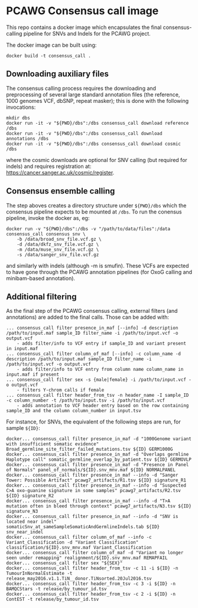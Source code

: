 # PCAWG Consensus call image

This repo contains a docker image which encapsulates the final consensus-calling pipeline 
for SNVs and Indels for the PCAWG project.

The docker image can be built using:
```
docker build -t consensus_call .
```

## Downloading auxiliary files

The consensus calling process requires the downloading and preprocessing of several 
large standard annotation files (the reference, 1000 genomes VCF, dbSNP, repeat masker);
this is done with the following invocations:

```
mkdir dbs
docker run -it -v "${PWD}/dbs":/dbs consensus_call download reference /dbs
docker run -it -v "${PWD}/dbs":/dbs consensus_call download annotations /dbs
docker run -it -v "${PWD}/dbs":/dbs consensus_call download cosmic /dbs
```

where the cosmic downloads are optional for SNV calling (but required for indels) and
requires registration at: https://cancer.sanger.ac.uk/cosmic/register.

## Consensus ensemble calling

The step aboves creates a directory structure under `${PWD}/dbs` which the consensus pipeline
expects to be mounted at `/dbs`.  To run the conensus pipeline, invoke the docker as, eg:

```
docker run -v "${PWD}/dbs":/dbs -v "/path/to/data/files":/data consensus_call consensus snv \
    -b /data/broad_snv_file.vcf.gz \
    -d /data/dkfz_snv_file.vcf.gz \
    -m /data/muse_snv_file.vcf.gz \
    -s /data/sanger_snv_file.vcf.gz 
```

and similarly with indels (although -m is smufin). These VCFs are expected to have gone through
the PCAWG annotation pipelines (for OxoG calling and minibam-based annotation).

## Additional filtering

As the final step of the PCAWG consensus calling, external filters (and annotations) are added
to the final calls.  Those can be added with:

```
... consensus_call filter presence_in_maf [--info] -d description /path/to/input.maf sample_ID filter_name -i /path/to/input.vcf -o output.vcf
    - adds filter/info to VCF entry if sample_ID and variant present in input.maf
... consensus_call filter column_of_maf [--info] -c column_name -d description /path/to/input.maf sample_ID filter_name -i /path/to/input.vcf -o output.vcf
    - adds filter/info to VCF entry from column name column_name in input.maf if present
... consensus_call filter sex -s {male|female} -i /path/to/input.vcf -o output.vcf
    - filters Y-chrom calls if female
... consensus_call filter header_from_tsv -n header_name -I sample_ID -c column_number -t /path/to/input.tsv -i /path/to/input.vcf 
    - adds annotation to VCF header entry based on the row containing sample_ID and the column column_number in input.tsv
```

For instance, for SNVs, the equivalent of the following steps are run, for sample `${ID}`:

```
docker... consensus_call filter presence_in_maf -d "1000Genome variant with insufficient somatic evidence" Broad_germline_site_filter_failed_mutations.tsv ${ID} GERM1000G 
docker... consensus_call filter presence_in_maf -d "Overlaps germline Haplotype call" somatic_germline_overlap_by_patient.tsv ${ID} GERMOVLP 
docker... consensus_call filter presence_in_maf -d "Presence in Panel of Normals" panel_of_normals/${ID}.snv_mnv.maf ${ID} NORMALPANEL 
docker... consensus_call filter presence_in_maf --info -d "Sanger Tower: Possible Artifact" pcawg7_artifacts/R1.tsv ${ID} signature_R1 
docker... consensus_call filter presence_in_maf --info -d "Suspected C>A oxo-guanine signature in some samples" pcawg7_artifacts/R2.tsv ${ID} signature_R2 
docker... consensus_call filter presence_in_maf --info -d "T>A mutation often in bleed through context" pcawg7_artifacts/N3.tsv ${ID} signature_N3 
docker... consensus_call filter presence_in_maf --info -d "SNV is located near indel" somaticSnv_at_sameSampleSomaticAndGermlineIndels.tab ${ID} snv_near_indel 
docker... consensus_call filter column_of_maf --info -c Variant_Classification -d "Variant Classification" classification/${ID}.snv_mnv.maf Variant_Classification 
docker... consensus_call filter column_of_maf -d "Variant no longer seen under remapping" realignment/${ID}.snv_mnv.maf REMAPFAIL 
docker... consensus_call filter sex "${SEX}"
docker... consensus_call filter header_from_tsv -c 11 -i ${ID} -n TumourInNormalEstimate -t release_may2016.v1.1.TiN__donor.TiNsorted.20Jul2016.tsv
docker... consensus_call filter header_from_tsv -c 3 -i ${ID} -n BAMQCStars -t release/by_tumour_id.tsv
docker... consensus_call filter header_from_tsv -c 2 -i ${ID} -n ContEST -t release/by_tumour_id.tsv
```
